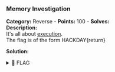 ### Memory Investigation   
**Category:** Reverse - **Points:** 100 - **Solves:**    
**Description:**   
It's all about [execution](./challenge1.zip/).  
The flag is of the form HACKDAY{return}  

**Solution:**  
   

<details><summary>🚩 FLAG</summary>  

```  
  HACKDAY{}
```  
</details>